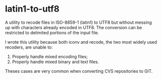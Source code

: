 latin1-to-utf8
==============

A utility to recode files in ISO-8859-1 (latin1) to UTF8 but without messing up with characters already encoded in UTF8.
The conversion can be restricted to delimited portions of the input file.

I wrote this utility because both iconv and recode, the two most widely used recoders, are unable to:

1. Properly handle mixed encoding files;
2. Properly handle mixed binary and text files.

Theses cases are very common when converting CVS repositories to GIT.
